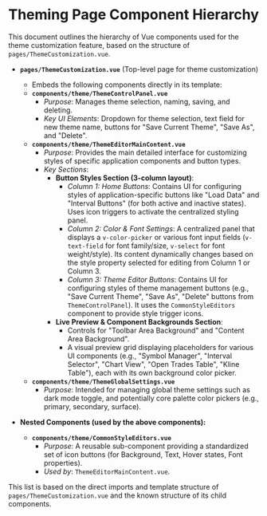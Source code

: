 # Theming Page Component Hierarchy

This document outlines the hierarchy of Vue components used for the theme customization feature, based on the structure of `pages/ThemeCustomization.vue`.

- **`pages/ThemeCustomization.vue`** (Top-level page for theme customization)
  - Embeds the following components directly in its template:
  - **`components/theme/ThemeControlPanel.vue`**
    - *Purpose*: Manages theme selection, naming, saving, and deleting.
    - *Key UI Elements*: Dropdown for theme selection, text field for new theme name, buttons for "Save Current Theme", "Save As", and "Delete".
  - **`components/theme/ThemeEditorMainContent.vue`**
    - *Purpose*: Provides the main detailed interface for customizing styles of specific application components and button types.
    - *Key Sections*:
      - **Button Styles Section (3-column layout)**:
        - *Column 1: Home Buttons*: Contains UI for configuring styles of application-specific buttons like "Load Data" and "Interval Buttons" (for both active and inactive states). Uses icon triggers to activate the centralized styling panel.
        - *Column 2: Color & Font Settings*: A centralized panel that displays a `v-color-picker` or various font input fields (`v-text-field` for font family/size, `v-select` for font weight/style). Its content dynamically changes based on the style property selected for editing from Column 1 or Column 3.
        - *Column 3: Theme Editor Buttons*: Contains UI for configuring styles of theme management buttons (e.g., "Save Current Theme", "Save As", "Delete" buttons from `ThemeControlPanel`). It uses the `CommonStyleEditors` component to provide style trigger icons.
      - **Live Preview & Component Backgrounds Section**:
        - Controls for "Toolbar Area Background" and "Content Area Background".
        - A visual preview grid displaying placeholders for various UI components (e.g., "Symbol Manager", "Interval Selector", "Chart View", "Open Trades Table", "Kline Table"), each with its own background color picker.
  - **`components/theme/ThemeGlobalSettings.vue`**
    - *Purpose*: Intended for managing global theme settings such as dark mode toggle, and potentially core palette color pickers (e.g., primary, secondary, surface).

- **Nested Components (used by the above components):**
  - **`components/theme/CommonStyleEditors.vue`**
    - *Purpose*: A reusable sub-component providing a standardized set of icon buttons (for Background, Text, Hover states, Font properties). 
    - *Used by*: `ThemeEditorMainContent.vue`.

This list is based on the direct imports and template structure of `pages/ThemeCustomization.vue` and the known structure of its child components.
